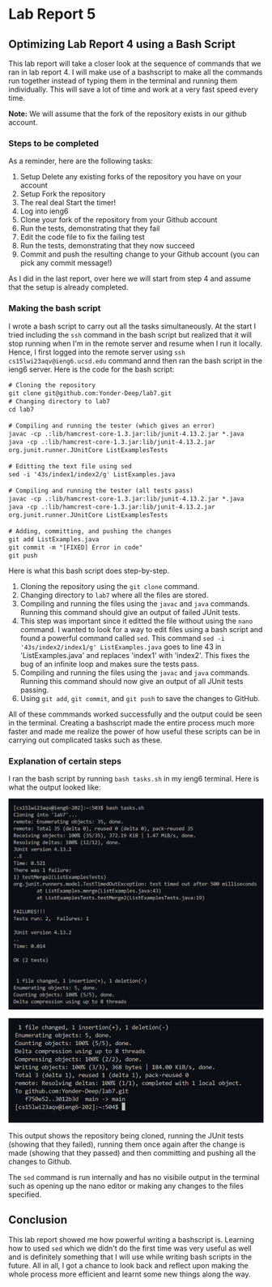 # Lab Report 5

## Optimizing Lab Report 4 using a Bash Script

This lab report will take a closer look at the sequence of commands that we ran in lab report 4. I will make use of a bashscript to make all the commands run together instead of typing them in the terminal and running them individually. This will save a lot of time and work at a very fast speed every time.

**Note:** We will assume that the fork of the repository exists in our github account. 

### Steps to be completed

As a reminder, here are the following tasks:

1. Setup Delete any existing forks of the repository you have on your account
2. Setup Fork the repository
3. The real deal Start the timer!
4. Log into ieng6
5. Clone your fork of the repository from your Github account
6. Run the tests, demonstrating that they fail
7. Edit the code file to fix the failing test
8. Run the tests, demonstrating that they now succeed
9. Commit and push the resulting change to your Github account (you can pick any commit message!)

As I did in the last report, over here we will start from step 4 and assume that the setup is already completed.

### Making the bash script

I wrote a bash script to carry out all the tasks simultaneously. At the start I tried including the `ssh` command in the bash script but realized that it will stop running when I'm in the remote server and resume when I run it locally. Hence, I first logged into the remote server using `ssh cs15lwi23aqv@ieng6.ucsd.edu` command annd then ran the bash script in the ieng6 server. Here is the code for the bash script:

```
# Cloning the repository
git clone git@github.com:Yonder-Deep/lab7.git
# Changing directory to lab7
cd lab7

# Compiling and running the tester (which gives an error)
javac -cp .:lib/hamcrest-core-1.3.jar:lib/junit-4.13.2.jar *.java
java -cp .:lib/hamcrest-core-1.3.jar:lib/junit-4.13.2.jar org.junit.runner.JUnitCore ListExamplesTests

# Editting the text file using sed
sed -i '43s/index1/index2/g' ListExamples.java

# Compiling and running the tester (all tests pass)
javac -cp .:lib/hamcrest-core-1.3.jar:lib/junit-4.13.2.jar *.java
java -cp .:lib/hamcrest-core-1.3.jar:lib/junit-4.13.2.jar org.junit.runner.JUnitCore ListExamplesTests

# Adding, committing, and pushing the changes
git add ListExamples.java
git commit -m "[FIXED] Error in code"
git push
```

Here is what this bash script does step-by-step.

1. Cloning the repository using the `git clone` command.
2. Changing directory to `lab7` where all the files are stored.
3. Compiling and running the files using the `javac` and `java` commands. Running this command should give an output of failed JUnit tests.
4. This step was important since it editted the file without using the `nano` command. I wanted to look for a way to edit files using a bash script and found a powerful command called `sed`. This command `sed -i '43s/index2/index1/g' ListExamples.java` goes to line 43 in 'ListExamples.java' and replaces 'index1' with 'index2'. This fixes the bug of an infinite loop and makes sure the tests pass.
5. Compiling and running the files using the `javac` and `java` commands. Running this command should now give an output of all JUnit tests passing.
6. Using `git add`, `git commit`, and `git push` to save the changes to GitHub.

All of these commmands worked successfully and the output could be seen in the terminal. Creating a bashscript made the entire process much more faster and made me realize the power of how useful these scripts can be in carrying out complicated tasks such as these.

### Explanation of certain steps

I ran the bash script by running `bash tasks.sh` in my ieng6 terminal. Here is what the output looked like:

![code output](bashscript.png)

![code output](bashscript2.png)

This output shows the repository being cloned, running the JUnit tests (showing that they failed), running them once again after the change is made (showing that they passed) and then committing and pushing all the changes to Github. 

The `sed` command is run internally and has no visibile output in the terminal such as opening up the nano editor or making any changes to the files specified. 

## Conclusion

This lab report showed me how powerful writing a bashscript is. Learning how to used `sed` which we didn't do the first time was very useful as well and is definitely something that I will use while writing bash scripts in the future. All in all, I got a chance to look back and reflect upon making the whole process more efficient and learnt some new things along the way.
